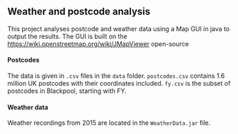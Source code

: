 ## Weather and postcode analysis

This project analyses postcode and weather data using a Map GUI in java to output the results. The GUI is built on the https://wiki.openstreetmap.org/wiki/JMapViewer open-source 

#### Postcodes
The data is given in `.csv` files in the `data` folder. `postcodes.csv` contains 1.6 million UK postcodes with their coordinates included. `fy.csv` is the subset of postcodes in Blackpool, starting with FY.

#### Weather data
Weather recordings from 2015 are located in the `WeatherData.jar` file.


